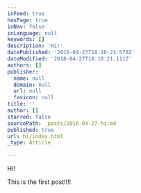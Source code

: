 ```yaml
---
inFeed: true
hasPage: true
inNav: false
inLanguage: null
keywords: []
description: 'Hi!'
datePublished: '2016-04-27T18:10:21.570Z'
dateModified: '2016-04-27T18:10:21.111Z'
authors: []
publisher:
  name: null
  domain: null
  url: null
  favicon: null
title: ''
author: []
starred: false
sourcePath: _posts/2016-04-27-hi.md
published: true
url: hi/index.html
_type: Article

---
```

Hi!

This is the first post!!!!